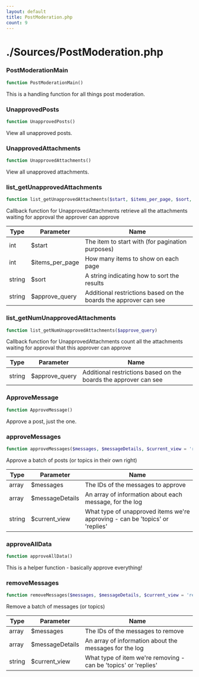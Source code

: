 ```yaml
---
layout: default
title: PostModeration.php
count: 9
---
```


# ./Sources/PostModeration.php

### PostModerationMain

```php
function PostModerationMain()
```
This is a handling function for all things post moderation.




### UnapprovedPosts

```php
function UnapprovedPosts()
```
View all unapproved posts.




### UnapprovedAttachments

```php
function UnapprovedAttachments()
```
View all unapproved attachments.




### list_getUnapprovedAttachments

```php
function list_getUnapprovedAttachments($start, $items_per_page, $sort, $approve_query)
```
Callback function for UnapprovedAttachments
retrieve all the attachments waiting for approval the approver can approve



Type|Parameter|Name
---|---|---
int|$start|The item to start with (for pagination purposes)
int|$items_per_page|How many items to show on each page
string|$sort|A string indicating how to sort the results
string|$approve_query|Additional restrictions based on the boards the approver can see

### list_getNumUnapprovedAttachments

```php
function list_getNumUnapprovedAttachments($approve_query)
```
Callback function for UnapprovedAttachments
count all the attachments waiting for approval that this approver can approve



Type|Parameter|Name
---|---|---
string|$approve_query|Additional restrictions based on the boards the approver can see

### ApproveMessage

```php
function ApproveMessage()
```
Approve a post, just the one.




### approveMessages

```php
function approveMessages($messages, $messageDetails, $current_view = 'replies')
```
Approve a batch of posts (or topics in their own right)



Type|Parameter|Name
---|---|---
array|$messages|The IDs of the messages to approve
array|$messageDetails|An array of information about each message, for the log
string|$current_view|What type of unapproved items we're approving - can be 'topics' or 'replies'

### approveAllData

```php
function approveAllData()
```
This is a helper function - basically approve everything!




### removeMessages

```php
function removeMessages($messages, $messageDetails, $current_view = 'replies')
```
Remove a batch of messages (or topics)



Type|Parameter|Name
---|---|---
array|$messages|The IDs of the messages to remove
array|$messageDetails|An array of information about the messages for the log
string|$current_view|What type of item we're removing - can be 'topics' or 'replies'

